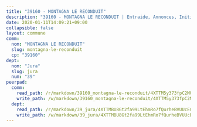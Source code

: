 ```yaml
---
title: "39160 - MONTAGNA LE RECONDUIT"
description: "39160 - MONTAGNA LE RECONDUIT | Entraide, Annonces, Initiatives"
date: 2020-01-11T14:09:21+09:00
collapsible: false
layout: commune
comm:
  nom: "MONTAGNA LE RECONDUIT"
  slug: montagna-le-reconduit
  cp: "39160"
dept:
  nom: "Jura"
  slug: jura
  num: "39"
peerpad:
  comm:
    read_path: /r/markdown/39160_montagna-le-reconduit/4XTTM5y373fpC2MUXikMjGZA4qSKgUD8Bdys3TbAvj7HbyUb3
    write_path: /w/markdown/39160_montagna-le-reconduit/4XTTM5y373fpC2MUXikMjGZA4qSKgUD8Bdys3TbAvj7HbyUb3-K3TgUSg6uqpakCTiw1SEx1KMNVMxKm54JxUv5SSyL83pkE2x5XVfR4a97xocB8h2GDQY91wF856DBgFb7nq2GTgiuGLs4QybJ6dRWPrjRVhnCAp2mxiteL5RFEsY1X7Bik7KZzWm
  dept:
    read_path: /r/markdown/39_jura/4XTTMBU8Gt2fa99LtEhmRo7fQurheBVUUcEmcUcrj82YN8mg7
    write_path: /w/markdown/39_jura/4XTTMBU8Gt2fa99LtEhmRo7fQurheBVUUcEmcUcrj82YN8mg7-K3TgTcNZmu4vnNMaCfgcL8UVTLrMMzc995tkrcbQnJrz2QJUTFFzY77q7ECMK21XeFnonjpMWqFzgVngXjdq8HzYe3HRbuYXbvX8ofWBv48UvWuvbrbp8aQGQQcfezWASxj7orH1
---
```


